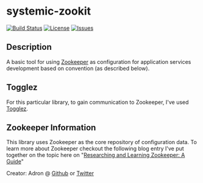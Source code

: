 # systemic-zookit

[![Build Status](https://travis-ci.org/Adron/systemic-zookit.svg?branch=master)](https://travis-ci.org/Adron/systemic-zookit)
[![License](https://img.shields.io/github/license/adron/systemic-zookit.svg)]()
[![Issues](https://img.shields.io/github/issues/adron/systemic-zookit.svg)]()
## Description

A basic tool for using [Zookeeper](https://zookeeper.apache.org/) as configuration for application services development based on convention (as described below).

## Togglez

For this particular library, to gain communication to Zookeeper, I've used [Togglez](https://github.com/adron-orange/togglez).

## Zookeeper Information

This library uses Zookeeper as the core repository of configuration data. To learn more about Zookeeper checkout the following blog entry I've put together on the topic here on "[Researching and Learning Zookeeper: A Guide](http://compositecode.com/2016/02/01/researching-learning-about-zookeeper-a-guide/)"

Creator: Adron @ [Github](https://www.github.com/adron) or [Twitter](https://twitter.com/adron)
